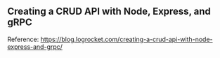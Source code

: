 ## Creating a CRUD API with Node, Express, and gRPC
Reference: https://blog.logrocket.com/creating-a-crud-api-with-node-express-and-grpc/